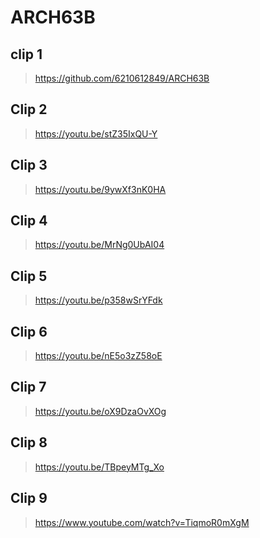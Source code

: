 # ARCH63B
## clip 1 
> https://github.com/6210612849/ARCH63B

## Clip 2 
> https://youtu.be/stZ35IxQU-Y

## Clip 3 
> https://youtu.be/9ywXf3nK0HA

## Clip 4
> https://youtu.be/MrNg0UbAI04

## Clip 5
> https://youtu.be/p358wSrYFdk

## Clip 6
> https://youtu.be/nE5o3zZ58oE

## Clip 7
> https://youtu.be/oX9DzaOvXOg
> 
## Clip 8
> https://youtu.be/TBpeyMTg_Xo

## Clip 9
> https://www.youtube.com/watch?v=TiqmoR0mXgM
